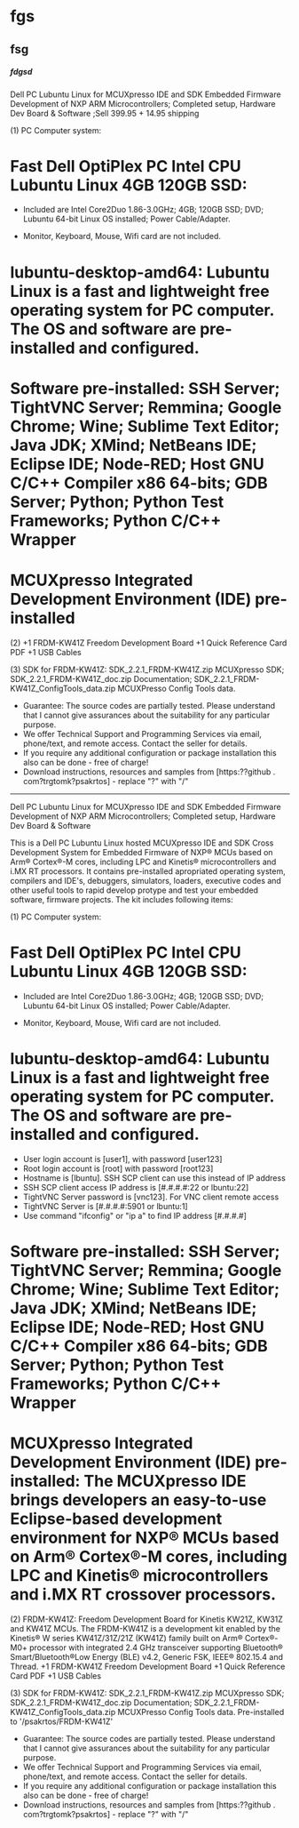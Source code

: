 # fgs
## fsg
##### fdgsd
Dell PC Lubuntu Linux for MCUXpresso IDE and SDK Embedded Firmware Development of NXP ARM Microcontrollers; Completed setup, Hardware Dev Board & Software ;Sell 399.95 + 14.95 shipping

(1) PC Computer system:
# Fast Dell OptiPlex PC Intel CPU Lubuntu Linux 4GB 120GB SSD:
+ Included are Intel Core2Duo 1.86-3.0GHz; 4GB; 120GB SSD; DVD; Lubuntu 64-bit Linux OS installed; Power Cable/Adapter.
- Monitor, Keyboard, Mouse, Wifi card are not included.

# lubuntu-desktop-amd64: Lubuntu Linux is a fast and lightweight free operating system for PC computer. The OS and software are pre-installed and configured.

# Software pre-installed: SSH Server; TightVNC Server; Remmina; Google Chrome; Wine; Sublime Text Editor; Java JDK; XMind; NetBeans IDE; Eclipse IDE; Node-RED; Host GNU C/C++ Compiler x86 64-bits; GDB Server; Python; Python Test Frameworks; Python C/C++ Wrapper

# MCUXpresso Integrated Development Environment (IDE) pre-installed

(2) +1 FRDM-KW41Z Freedom Development Board
+1 Quick Reference Card PDF
+1 USB Cables

(3) SDK for FRDM-KW41Z: SDK_2.2.1_FRDM-KW41Z.zip MCUXpresso SDK; SDK_2.2.1_FRDM-KW41Z_doc.zip Documentation; SDK_2.2.1_FRDM-KW41Z_ConfigTools_data.zip MCUXPresso Config Tools data.

* Guarantee: The source codes are partially tested. Please understand that I cannot give assurances about the suitability for any particular purpose.
* We offer Technical Support and Programming Services via email, phone/text, and remote access. Contact the seller for details.
* If you require any additional configuration or package installation this also can be done - free of charge!
* Download instructions, resources and samples from [https:??github . com?trgtomk?psakrtos] - replace "?" with "/"

-------------------------------------------------------------------------------
Dell PC Lubuntu Linux for MCUXpresso IDE and SDK Embedded Firmware Development of NXP ARM Microcontrollers; Completed setup, Hardware Dev Board & Software

This is a Dell PC Lubuntu Linux hosted MCUXpresso IDE and SDK Cross Development System for Embedded Firmware of NXP® MCUs based on Arm® Cortex®-M cores, including LPC and Kinetis® microcontrollers and i.MX RT processors. It contains pre-installed apropriated operating system, compilers and IDE's, debuggers, simulators, loaders, executive codes and other useful tools to rapid develop protype and test your embedded software, firmware projects. The kit includes following items:

(1) PC Computer system:
# Fast Dell OptiPlex PC Intel CPU Lubuntu Linux 4GB 120GB SSD:
+ Included are Intel Core2Duo 1.86-3.0GHz; 4GB; 120GB SSD; DVD; Lubuntu 64-bit Linux OS installed; Power Cable/Adapter.
- Monitor, Keyboard, Mouse, Wifi card are not included.

# lubuntu-desktop-amd64: Lubuntu Linux is a fast and lightweight free operating system for PC computer. The OS and software are pre-installed and configured.
+ User login account is [user1], with password [user123]
+ Root login account is [root] with password [root123]
+ Hostname is [lbuntu]. SSH SCP client can use this instead of IP address
+ SSH SCP client access IP address is [#.#.#.#:22 or lbuntu:22]
+ TightVNC Server password is [vnc123]. For VNC client remote access
+ TightVNC Server is [#.#.#.#:5901 or lbuntu:1]
+ Use command "ifconfig" or "ip a" to find IP address [#.#.#.#]

# Software pre-installed: SSH Server; TightVNC Server; Remmina; Google Chrome; Wine; Sublime Text Editor; Java JDK; XMind; NetBeans IDE; Eclipse IDE; Node-RED; Host GNU C/C++ Compiler x86 64-bits; GDB Server; Python; Python Test Frameworks; Python C/C++ Wrapper

# MCUXpresso Integrated Development Environment (IDE) pre-installed: The MCUXpresso IDE brings developers an easy-to-use Eclipse-based development environment for NXP® MCUs based on Arm® Cortex®-M cores, including LPC and Kinetis® microcontrollers and i.MX RT crossover processors.

(2) FRDM-KW41Z: Freedom Development Board for Kinetis KW21Z, KW31Z and KW41Z MCUs. The FRDM-KW41Z is a development kit enabled by the Kinetis® W series KW41Z/31Z/21Z (KW41Z) family built on Arm® Cortex®-M0+ processor with integrated 2.4 GHz transceiver supporting Bluetooth® Smart/Bluetooth®Low Energy (BLE) v4.2, Generic FSK, IEEE® 802.15.4 and Thread.
+1 FRDM-KW41Z Freedom Development Board
+1 Quick Reference Card PDF
+1 USB Cables

(3) SDK for FRDM-KW41Z: SDK_2.2.1_FRDM-KW41Z.zip MCUXpresso SDK; SDK_2.2.1_FRDM-KW41Z_doc.zip Documentation; SDK_2.2.1_FRDM-KW41Z_ConfigTools_data.zip MCUXPresso Config Tools data. Pre-installed to '/psakrtos/FRDM-KW41Z'

* Guarantee: The source codes are partially tested. Please understand that I cannot give assurances about the suitability for any particular purpose.
* We offer Technical Support and Programming Services via email, phone/text, and remote access. Contact the seller for details.
* If you require any additional configuration or package installation this also can be done - free of charge!
* Download instructions, resources and samples from [https:??github . com?trgtomk?psakrtos] - replace "?" with "/"
